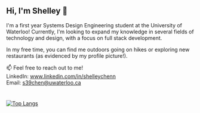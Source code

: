 ## Hi, I'm Shelley 🤠

I'm a first year Systems Design Engineering student at the University of Waterloo! Currently, I'm looking to expand my knowledge in several fields of technology and design, with a focus on full stack development.

In my free time, you can find me outdoors going on hikes or exploring new restaurants (as evidenced by my profile picture!).

📫 Feel free to reach out to me!  
LinkedIn: www.linkedin.com/in/shelleychenn  
Email: s39chen@uwaterloo.ca

#

[![Top Langs](https://github-readme-stats.vercel.app/api/top-langs/?username=shelleychen318&layout=compact)](https://github.com/shelleychen318/github-readme-stats)

<!--
**shelleychen318/shelleychen318** is a ✨ _special_ ✨ repository because its `README.md` (this file) appears on your GitHub profile.

Here are some ideas to get you started:

- 🔭 I’m currently working on ...
- 🌱 I’m currently learning ...
- 👯 I’m looking to collaborate on ...
- 🤔 I’m looking for help with ...
- 💬 Ask me about ...
- 📫 How to reach me: ...
- 😄 Pronouns: ...
- ⚡ Fun fact: ...
-->
